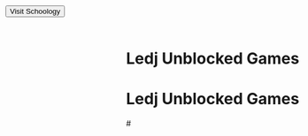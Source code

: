 <!DOCTYPE html>
<html>
<head>
</head>
<body>
  <h1>Ledj Unblocked Games</h1>
  <!-- Add your game content here -->
</body>
</html>



<!DOCTYPE html>
<html>
<head>
  <style>
    .fixed-button {
      position: fixed;
      top: 10px;
      left: 10px;
    }
  </style>
</head>
<body>
  <a href="https://mnps.schoology.com/" class="fixed-button"><button>Visit Schoology</button></a>
  <h1>Ledj Unblocked Games</h1>
  <!-- Add your game content here -->
</body>
</html>
#
